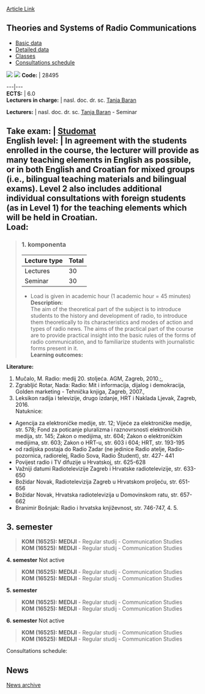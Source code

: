 [Article Link](https://www.fhs.hr/en/course/tasorc)

## Theories and Systems of Radio Communications
  * [Basic data](https://www.fhs.hr/en/course/tasorc#v1id-523839_658893_1_0 "Basic data")
  * [Detailed data](https://www.fhs.hr/en/course/tasorc#v1id-523839_658893_1_1 "Detailed data")
  * [Classes](https://www.fhs.hr/en/course/tasorc#v1id-523839_658893_1_2 "Classes")
  * [Consultations schedule](https://www.fhs.hr/en/course/tasorc#v1id-523839_658893_1_3 "Consultations schedule")


[![](https://www.fhs.hr/img/flags/gif/hr.gif)](https://www.fhs.hr/predmet/tsrk) [![](https://www.fhs.hr/img/flags/gif/gb.gif)](https://www.fhs.hr/en/course/tasorc)
**Code:** |  28495  
  
---|---  
**ECTS:** |  6.0   
**Lecturers in charge:** |  nasl. doc. dr. sc. [Tanja Baran](https://www.fhs.hr/staff/tanja.baran)   
  
**Lecturers:** |  nasl. doc. dr. sc. [Tanja Baran](https://www.fhs.hr/djelatnik/tanja.baran) - Seminar  
  
**Take exam:** |  [Studomat](http://www.isvu.hr/studomat)  
**English level:** |  In agreement with the students enrolled in the course, the lecturer will provide as many teaching elements in English as possible, or in both English and Croatian for mixed groups (i.e., bilingual teaching materials and bilingual exams). Level 2 also includes additional individual consultations with foreign students (as in Level 1) for the teaching elements which will be held in Croatian.   
**Load:**  
---  
> ### 1. komponenta
> | Lecture type | Total  
> ---|---  
> Lectures | 30  
> Seminar | 30  
> * Load is given in academic hour (1 academic hour = 45 minutes)   
**Description:**  
> The aim of the theoretical part of the subject is to introduce students to the history and development of radio, to introduce them theoretically to its characteristics and modes of action and types of radio news. The aims of the practical part of the course are to provide practical insight into the basic rules of the forms of radio communication, and to familiarize students with journalistic forms present in it.  
**Learning outcomes:**  

  
**Literature:**  
  1. Mučalo, M. Radio: medij 20. stoljeća. AGM, Zagreb, 2010.;, 
  2. Zgrabljić Rotar, Nada: Radio: Mit i informacija, dijalog i demokracija, Golden marketing - Tehnička knjiga, Zagreb, 2007., 
  3. Leksikon radija i televizije, drugo izdanje, HRT i Naklada Ljevak, Zagreb, 2016.  
Natuknice:   
- Agencija za elektroničke medije, str. 12; Vijeće za elektroničke medije, str. 578; Fond za poticanje pluralizma i raznovrsnosti elektroničkih medija, str. 145; Zakon o medijima, str. 604; Zakon o elektroničkim medijima, str. 603; Zakon o HRT-u, str. 603 i 604; HRT, str. 193-195  
- od radijska postaja do Radio Zadar (ne jedinice Radio atelje, Radio-pozornica, radiorelej, Radio Sova, Radio Študent), str. 427- 441  
- Povijest radio i TV difuzije u Hrvatskoj, str. 625-628  
- Važniji datumi Radiotelevizije Zagreb i Hrvatske radiotelevizije, str. 633-650  
- Božidar Novak, Radiotelevizija Zagreb u Hrvatskom proljeću, str. 651-656  
- Božidar Novak, Hrvatska radiotelevizija u Domovinskom ratu, str. 657-662  
- Branimir Bošnjak: Radio i hrvatska književnost, str. 746-747, 
  4.   5. 
  
**3. semester**  
---  
> **KOM (16525): MEDIJI** - Regular studij - Communication Studies  
>  **KOM (16525): MEDIJI** - Regular studij - Communication Studies  
>   
  
**4. semester** Not active  
> **KOM (16525): MEDIJI** - Regular studij - Communication Studies  
>  **KOM (16525): MEDIJI** - Regular studij - Communication Studies  
>   
  
**5. semester**  
> **KOM (16525): MEDIJI** - Regular studij - Communication Studies  
>  **KOM (16525): MEDIJI** - Regular studij - Communication Studies  
>   
  
**6. semester** Not active  
> **KOM (16525): MEDIJI** - Regular studij - Communication Studies  
>  **KOM (16525): MEDIJI** - Regular studij - Communication Studies  
>   
Consultations schedule: 


## News
[News archive](https://www.fhs.hr/en/course/tasorc?@=20pmu#news_77643 "News archive")

